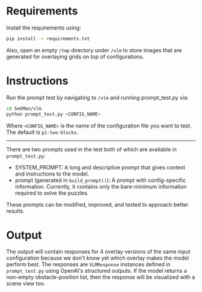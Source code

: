 # Requirements

Install the requirements using:

```bash
pip install -r requirements.txt
```

Also, open an empty `/tmp` directory under `/vlm` to store images that are generated for overlaying grids on top of configurations.

# Instructions

Run the prompt test by navigating to `/vlm` and running prompt_test.py via:

```bash
cd SeGMan/vlm
python prompt_test.py <CONFIG_NAME>
```

Where `<CONFIG_NAME>` is the name of the configuration file you want to test. The default is `p1-two-blocks`.

---

There are two prompts used in the test both of which are available in `prompt_test.py`:
- SYSTEM_PROMPT: A long and descriptive prompt that gives context and instructions to the model.
- prompt (generated in `build_prompt()`): A prompt with config-specific information. Currently, it contains only the bare-minimum information required to solve the puzzles.

These prompts can be modified, improved, and tested to approach better results.

# Output

The output will contain responses for 4 overlay versions of the same input configuration because we don't know yet which overlay makes the model perform best. The responses are `VLMResponse` instances defined in `prompt_test.py` using OpenAI's structured outputs. If the model returns a non-empty obstacle-position list, then the response will be visualized with a scene view too.